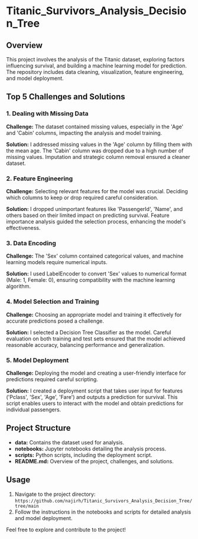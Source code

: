 # Titanic_Survivors_Analysis_Decision_Tree

## Overview
This project involves the analysis of the Titanic dataset, exploring factors influencing survival, and building a machine learning model for prediction. The repository includes data cleaning, visualization, feature engineering, and model deployment.

## Top 5 Challenges and Solutions

### 1. Dealing with Missing Data
**Challenge:** The dataset contained missing values, especially in the 'Age' and 'Cabin' columns, impacting the analysis and model training.

**Solution:** I addressed missing values in the 'Age' column by filling them with the mean age. The 'Cabin' column was dropped due to a high number of missing values. Imputation and strategic column removal ensured a cleaner dataset.

### 2. Feature Engineering
**Challenge:** Selecting relevant features for the model was crucial. Deciding which columns to keep or drop required careful consideration.

**Solution:** I dropped unimportant features like 'PassengerId', 'Name', and others based on their limited impact on predicting survival. Feature importance analysis guided the selection process, enhancing the model's effectiveness.

### 3. Data Encoding
**Challenge:** The 'Sex' column contained categorical values, and machine learning models require numerical inputs.

**Solution:** I used LabelEncoder to convert 'Sex' values to numerical format (Male: 1, Female: 0), ensuring compatibility with the machine learning algorithm.

### 4. Model Selection and Training
**Challenge:** Choosing an appropriate model and training it effectively for accurate predictions posed a challenge.

**Solution:** I selected a Decision Tree Classifier as the model. Careful evaluation on both training and test sets ensured that the model achieved reasonable accuracy, balancing performance and generalization.

### 5. Model Deployment
**Challenge:** Deploying the model and creating a user-friendly interface for predictions required careful scripting.

**Solution:** I created a deployment script that takes user input for features ('Pclass', 'Sex', 'Age', 'Fare') and outputs a prediction for survival. This script enables users to interact with the model and obtain predictions for individual passengers.

## Project Structure

- **data:** Contains the dataset used for analysis.
- **notebooks:** Jupyter notebooks detailing the analysis process.
- **scripts:** Python scripts, including the deployment script.
- **README.md:** Overview of the project, challenges, and solutions.

## Usage
1. Navigate to the project directory: `https://github.com/najirh/Titanic_Survivors_Analysis_Decision_Tree/tree/main`
2. Follow the instructions in the notebooks and scripts for detailed analysis and model deployment.

Feel free to explore and contribute to the project!
